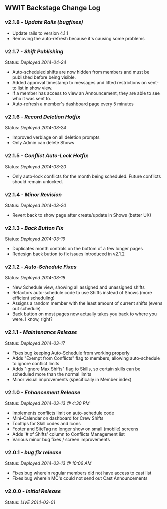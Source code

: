 WWIT Backstage Change Log
-------------------------

### v2.1.8 - _Update Rails (bugfixes)_
  - Update rails to version 4.1.1
  - Removing the auto-refresh because it's causing some problems
  
### v2.1.7 - _Shift Publishing_
 Status: _Deployed 2014-04-24_

 - Auto-scheduled shifts are now hidden from members and must be published before being visible.
 - Added approval timestamp to messages and lifted restrictions on sent-to list in show view.
 - If a member has access to view an Announcement, they are able to see who it was sent to.
 - Auto-refresh a member's dashboard page every 5 minutes

### v2.1.6 - _Record Deletion Hotfix_
 Status: _Deployed 2014-03-24_

 - Improved verbiage on all deletion prompts
 - Only Admin can delete Shows

### v2.1.5 - _Conflict Auto-Lock Hotfix_
 Status: _Deployed 2014-03-20_

 - Only auto-lock conflicts for the month being scheduled.  Future conflicts
   should remain unlocked.

### v2.1.4 - _Minor Revision_
 Status: _Deployed 2014-03-20_

 - Revert back to show page after create/update in Shows (better UX)
 
### v2.1.3 - _Back Button Fix_
 Status: _Deployed 2014-03-19_

 - Duplicates month controls on the bottom of a few longer pages
 - Redesign back button to fix issues introduced in v2.1.2

### v2.1.2 - _Auto-Schedule Fixes_
 Status: _Deployed 2014-03-18_

 - New Schedule view, showing all assigned and unassigned shifts
 - Refactors auto-schedule code to use Shifts instead of Shows (more efficient scheduling)
 - Assigns a random member with the least amount of current shifts (evens out schedule)
 - Back button on most pages now actually takes you back to where you were. I know, right?

### v2.1.1 - _Maintenance Release_
 Status: _Deployed 2014-03-17_

 - Fixes bug keeping Auto-Schedule from working properly
 - Adds "Exempt from Conflicts" flag to members, allowing auto-schedule to ignore conflict limits
 - Adds "Ignore Max Shifts" flag to Skills, so certain skills can be scheduled more than the normal limits
 - Minor visual improvements (specifically in Member index)

### v2.1.0 - _Enhancement Release_
 Status: _Deployed 2014-03-13 @ 4:30 PM_

 - Implements conflicts limit on auto-schedule code
 - Mini-Calendar on dashboard for Crew Shifts
 - Tooltips for Skill codes and Icons
 - Footer and SiteTag no longer show on small (mobile) screens
 - Adds '# of Shifts' column to Conflicts Management list
 - Various minor bug fixes / screen improvements

### v2.0.1 - _bug fix release_
 Status: _Deployed 2014-03-13 @ 10:06 AM_

 - Fixes bug wherein regular members did not have access to cast list
 - Fixes bug wherein MC's could not send out Cast Announcements

### v2.0.0 - _Initial Release_
 Status: _LIVE 2014-03-01_
